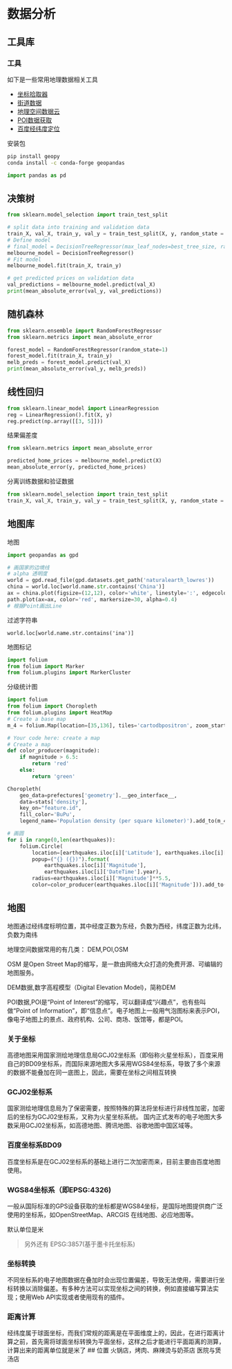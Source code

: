 # 数据分析

<!-- WARNING: THIS FILE WAS AUTOGENERATED! DO NOT EDIT! -->

## 工具库

### 工具

如下是一些常用地理数据相关工具

- [坐标拾取器](https://lbs.amap.com/tools/picker)
- [街道数据](https://www.openstreetmap.org/)
- [地理空间数据云](http://www.gscloud.cn/)
- [POI数据获取](http://guihuayun.com/poi/)
- [百度经纬度定位](https://lbsyun.baidu.com/jsdemo.htm#yLngLatLocation)

安装包

``` sh
pip install geopy
conda install -c conda-forge geopandas
```

``` python
import pandas as pd
```

## 决策树

``` py
from sklearn.model_selection import train_test_split

# split data into training and validation data
train_X, val_X, train_y, val_y = train_test_split(X, y, random_state = 0)
# Define model
# final_model = DecisionTreeRegressor(max_leaf_nodes=best_tree_size, random_state=1)
melbourne_model = DecisionTreeRegressor()
# Fit model
melbourne_model.fit(train_X, train_y)

# get predicted prices on validation data
val_predictions = melbourne_model.predict(val_X)
print(mean_absolute_error(val_y, val_predictions))
```

## 随机森林

``` py
from sklearn.ensemble import RandomForestRegressor
from sklearn.metrics import mean_absolute_error

forest_model = RandomForestRegressor(random_state=1)
forest_model.fit(train_X, train_y)
melb_preds = forest_model.predict(val_X)
print(mean_absolute_error(val_y, melb_preds))
```

## 线性回归

``` py
from sklearn.linear_model import LinearRegression
reg = LinearRegression().fit(X, y)
reg.predict(np.array([[3, 5]]))
```

结果偏差度

``` py
from sklearn.metrics import mean_absolute_error

predicted_home_prices = melbourne_model.predict(X)
mean_absolute_error(y, predicted_home_prices)
```

分离训练数据和验证数据

``` py
from sklearn.model_selection import train_test_split
train_X, val_X, train_y, val_y = train_test_split(X, y, random_state = 0)
```

## 地图库

地图

``` py
import geopandas as gpd

# 画国家的边境线
# alpha 透明度
world = gpd.read_file(gpd.datasets.get_path('naturalearth_lowres'))
china = world.loc[world.name.str.contains('China')]
ax = china.plot(figsize=(12,12), color='white', linestyle=':', edgecolor='gray')
path.plot(ax=ax, color='red', markersize=30, alpha=0.4)
# 根据Point画出Line
```

过滤字符串

    world.loc[world.name.str.contains('ina')]

地图标记

``` py
import folium 
from folium import Marker
from folium.plugins import MarkerCluster
```

分级统计图

``` py
import folium
from folium import Choropleth
from folium.plugins import HeatMap
# Create a base map
m_4 = folium.Map(location=[35,136], tiles='cartodbpositron', zoom_start=5)

# Your code here: create a map
# Create a map
def color_producer(magnitude):
    if magnitude > 6.5:
        return 'red'
    else:
        return 'green'

Choropleth(
    geo_data=prefectures['geometry'].__geo_interface__,
    data=stats['density'],
    key_on="feature.id",
    fill_color='BuPu',
    legend_name='Population density (per square kilometer)').add_to(m_4)

# 画圆
for i in range(0,len(earthquakes)):
    folium.Circle(
        location=[earthquakes.iloc[i]['Latitude'], earthquakes.iloc[i]['Longitude']],
        popup=("{} ({})").format(
            earthquakes.iloc[i]['Magnitude'],
            earthquakes.iloc[i]['DateTime'].year),
        radius=earthquakes.iloc[i]['Magnitude']**5.5,
        color=color_producer(earthquakes.iloc[i]['Magnitude'])).add_to(m_4)
```

## 地图

地图通过经纬度标明位置，其中经度正数为东经，负数为西经，纬度正数为北纬，负数为南纬

地理空间数据常用的有几类： DEM,POI,OSM

OSM 是Open Street
Map的缩写，是一款由网络大众打造的免费开源、可编辑的地图服务。

DEM数据,数字高程模型（Digital Elevation Model)，简称DEM

POI数据,POI是“Point of
Interest”的缩写，可以翻译成“兴趣点”，也有些叫做“Point of
Information”，即“信息点”。电子地图上一般用气泡图标来表示POI，像电子地图上的景点、政府机构、公司、商场、饭馆等，都是POI。

### 关于坐标

高德地图采用国家测绘地理信息局GCJ02坐标系（即俗称火星坐标系），百度采用自己的BD09坐标系，而国际来源地图大多采用WGS84坐标系，导致了多个来源的数据不能叠加在同一底图上，因此，需要在坐标之间相互转换

### GCJ02坐标系

国家测绘地理信息局为了保密需要，按照特殊的算法将坐标进行非线性加密，加密后的坐标为GCJ02坐标系，又称为火星坐标系统。
国内正式发布的电子地图大多数采用GCJ02坐标系，如高德地图、腾讯地图、谷歌地图中国区域等。

### 百度坐标系BD09

百度坐标系是在GCJ02坐标系的基础上进行二次加密而来，目前主要由百度地图使用。

### WGS84坐标系（即EPSG:4326)

一般从国际标准的GPS设备获取的坐标都是WGS84坐标，是国际地图提供商广泛使用的坐标系，如OpenStreetMap、ARCGIS
在线地图、必应地图等。

默认单位是米

> 另外还有 EPSG:3857(基于墨卡托坐标系)

### 坐标转换

不同坐标系的电子地图数据在叠加时会出现位置偏差，导致无法使用，需要进行坐标转换以消除偏差。有多种方法可以实现坐标之间的转换，例如直接编写算法实现；使用Web
API实现或者使用现有的插件。

### 距离计算

经纬度属于球面坐标，而我们常规的距离是在平面维度上的，因此，在进行距离计算之前，首先需将球面坐标转换为平面坐标，这样之后才能进行平面距离的测算，计算出来的距离单位就是米了
\## 位置 火锅店，烤肉、麻辣烫与奶茶店 医院与煲汤店
